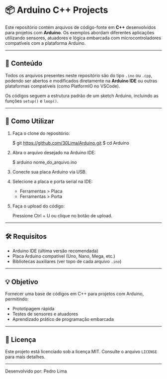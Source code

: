 # 📦 Arduino C++ Projects

Este repositório contém arquivos de código-fonte em **C++** desenvolvidos para projetos com **Arduino**. Os exemplos abordam diferentes aplicações utilizando sensores, atuadores e lógica embarcada com microcontroladores compatíveis com a plataforma Arduino.

-------------------------------------------------------------------------------

## 📁 Conteúdo

Todos os arquivos presentes neste repositório são do tipo `.ino` ou `.cpp`, podendo ser abertos e modificados diretamente na **Arduino IDE** ou outras plataformas compatíveis (como PlatformIO no VSCode).

Os códigos seguem a estrutura padrão de um sketch Arduino, incluindo as funções `setup()` e `loop()`.

-------------------------------------------------------------------------------

## 🚀 Como Utilizar

1. Faça o clone do repositório:

   $ git https://github.com/30Lima/Arduino.git
   $ cd Arduino

2. Abra o arquivo desejado na Arduino IDE:

   $ arduino nome_do_arquivo.ino

3. Conecte sua placa Arduino via USB.

4. Selecione a placa e porta serial na IDE:
   - Ferramentas > Placa
   - Ferramentas > Porta

5. Faça o upload do código:

   Pressione Ctrl + U ou clique no botão de upload.

-------------------------------------------------------------------------------

## 🛠️ Requisitos

- Arduino IDE (última versão recomendada)
- Placa Arduino compatível (Uno, Nano, Mega, etc.)
- Bibliotecas auxiliares (ver topo de cada arquivo `.ino`)

-------------------------------------------------------------------------------

## 💡 Objetivo

Fornecer uma base de códigos em C++ para projetos com Arduino, permitindo:

- Prototipagem rápida
- Testes de sensores e atuadores
- Aprendizado prático de programação embarcada

-------------------------------------------------------------------------------

## 📄 Licença

Este projeto está licenciado sob a licença MIT. Consulte o arquivo `LICENSE` para mais detalhes.

-------------------------------------------------------------------------------

Desenvolvido por: Pedro Lima
